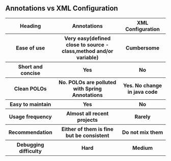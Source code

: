 ## Annotations vs XML Configuration
<table>
<tr>
<th>Heading</th>
<th>Annotations</th>
<th>XML Configuration</th>
</tr>
<tr>
<th>Ease of use</th>
<th>Very easy(defined close to source - class,method and/or variable)</th>
<th>Cumbersome</th>
</tr>
<tr>
<th>Short and concise</th>
<th>Yes</th>
<th>No</th>
</tr>
<tr>
<th>Clean POLOs</th>
<th>No. POLOs are polluted with Spring Annotations</th>
<th>Yes. No change in java code</th>
</tr>
<tr>
<th>Easy to maintain</th>
<th>Yes</th>
<th>No</th>
</tr>
<tr>
<th>Usage frequency</th>
<th>Almost all recent projects</th>
<th>Rarely</th>
</tr>
<tr>
<th>Recommendation</th>
<th>Either of them is fine but be consistent</th>
<th>Do not mix them</th>
</tr>
<tr>
<th>Debugging difficulty</th>
<th>Hard</th>
<th>Medium</th>
</tr>
</table>
